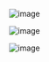 ![image](https://github.com/Mateus402/PCB-NodeMCU8266./assets/112894988/c42af47e-770f-4576-88d9-465abd653103)

![image](https://github.com/Mateus402/PCB-NodeMCU8266./assets/112894988/7f0d3fc0-be9a-41d9-b7ec-727c5d032ae7)

![image](https://github.com/Mateus402/PCB-NodeMCU8266./assets/112894988/cfae0de0-12e4-4d92-bd53-c3f344d05de5)

